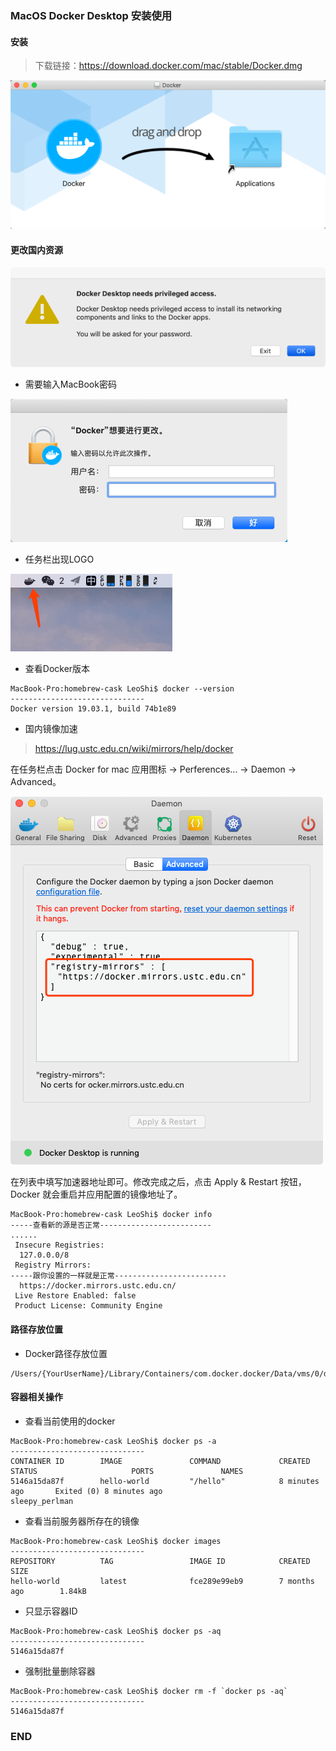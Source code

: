 ### MacOS Docker Desktop 安装使用

#### 安装

>下载链接：https://download.docker.com/mac/stable/Docker.dmg

![](.Docker使用_images/b2b22885.png)

#### 更改国内资源
![](.Docker使用_images/98480315.png)

- 需要输入MacBook密码

![](.Docker使用_images/c75845d2.png)

- 任务栏出现LOGO

![](.Docker使用_images/0e929310.png)

- 查看Docker版本

````
MacBook-Pro:homebrew-cask LeoShi$ docker --version
------------------------------
Docker version 19.03.1, build 74b1e89
````

- 国内镜像加速

> https://lug.ustc.edu.cn/wiki/mirrors/help/docker

在任务栏点击 Docker for mac 应用图标 -> Perferences... -> Daemon -> Advanced。

![](.Docker使用_images/99c22a71.png)

在列表中填写加速器地址即可。修改完成之后，点击 Apply & Restart 按钮，Docker 就会重启并应用配置的镜像地址了。

````
MacBook-Pro:homebrew-cask LeoShi$ docker info
-----查看新的源是否正常-------------------------
......
 Insecure Registries:
  127.0.0.0/8
 Registry Mirrors:
-----跟你设置的一样就是正常-------------------------
  https://docker.mirrors.ustc.edu.cn/
 Live Restore Enabled: false
 Product License: Community Engine
````

#### 路径存放位置

- Docker路径存放位置
````
/Users/{YourUserName}/Library/Containers/com.docker.docker/Data/vms/0/data/Docker.raw
````

#### 容器相关操作

- 查看当前使用的docker
````
MacBook-Pro:homebrew-cask LeoShi$ docker ps -a 
------------------------------
CONTAINER ID        IMAGE               COMMAND             CREATED             STATUS                     PORTS               NAMES
5146a15da87f        hello-world         "/hello"            8 minutes ago       Exited (0) 8 minutes ago                       sleepy_perlman
````
- 查看当前服务器所存在的镜像
````
MacBook-Pro:homebrew-cask LeoShi$ docker images
------------------------------
REPOSITORY          TAG                 IMAGE ID            CREATED             SIZE
hello-world         latest              fce289e99eb9        7 months ago        1.84kB
````

- 只显示容器ID
````
MacBook-Pro:homebrew-cask LeoShi$ docker ps -aq
------------------------------   
5146a15da87f
````

- 强制批量删除容器
````
MacBook-Pro:homebrew-cask LeoShi$ docker rm -f `docker ps -aq`
------------------------------
5146a15da87f
````

### END